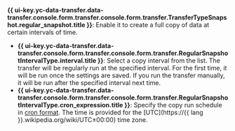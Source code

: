 **{{ ui-key.yc-data-transfer.data-transfer.console.form.transfer.console.form.transfer.TransferTypeSnapshot.regular_snapshot.title }}**: Enable it to create a full copy of data at certain intervals of time.
* **{{ ui-key.yc-data-transfer.data-transfer.console.form.transfer.console.form.transfer.RegularSnapshotIntervalType.interval.title }}**: Select a copy interval from the list. The transfer will be regularly run at the specified interval. For the first time, it will be run once the settings are saved. If you run the transfer manually, it will be run after the specified interval next time.
* **{{ ui-key.yc-data-transfer.data-transfer.console.form.transfer.console.form.transfer.RegularSnapshotIntervalType.cron_expression.title }}**: Specify the copy run schedule in [cron format](../../../compute/concepts/snapshot-schedule.md#cron). The time is provided for the [UTC](https://{{ lang }}.wikipedia.org/wiki/UTC±00:00) time zone.